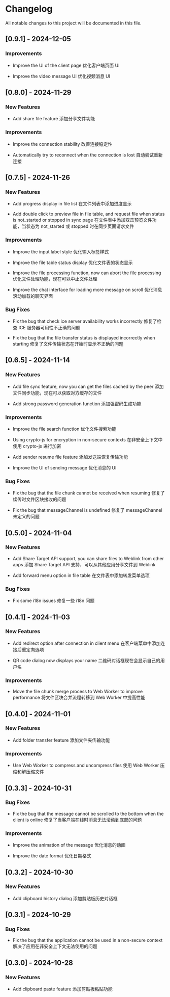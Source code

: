 # Changelog

All notable changes to this project will be documented in this file.

## [0.9.1] - 2024-12-05

### Improvements

- Improve the UI of the client page 优化客户端页面 UI

- Improve the video message UI 优化视频消息 UI

## [0.8.0] - 2024-11-29

### New Features

- Add share file feature 添加分享文件功能

### Improvements

- Improve the connection stability 改善连接稳定性

- Automatically try to reconnect when the connection is lost 自动尝试重新连接

## [0.7.5] - 2024-11-26

### New Features

- Add progress display in file list 在文件列表中添加进度显示

- Add double click to preview file in file table, and request file when status is not_started or stopped in sync page 在文件表中添加双击预览文件功能，当状态为 not_started 或 stopped 时在同步页面请求文件

### Improvements

- Improve the input label style 优化输入标签样式

- Improve the file table status display 优化文件表的状态显示

- Improve the file processing function, now can abort the file processing 优化文件处理功能，现在可以中止文件处理

- Improve the chat interface for loading more message on scroll 优化消息滚动加载的聊天界面

### Bug Fixes

- Fix the bug that check ice server availability works incorrectly 修复了检查 ICE 服务器可用性不正确的问题

- Fix the bug that the file transfer status is displayed incorrectly when starting 修复了文件传输状态在开始时显示不正确的问题

## [0.6.5] - 2024-11-14

### New Features

- Add file sync feature, now you can get the files cached by the peer 添加文件同步功能，现在可以获取对方缓存的文件

- Add strong password generation function 添加强密码生成功能

### Improvements

- Improve the file search function 优化文件搜索功能

- Using crypto-js for encryption in non-secure contexts 在非安全上下文中使用 crypto-js 进行加密

- Add sender resume file feature 添加发送端恢复传输功能

- Improve the UI of sending message 优化消息的 UI

### Bug Fixes

- Fix the bug that the file chunk cannot be received when resuming 修复了续传时文件区块接收的问题

- Fix the bug that messageChannel is undefined 修复了 messageChannel 未定义的问题

## [0.5.0] - 2024-11-04

### New Features

- Add Share Target API support, you can share files to Weblink from other apps 添加 Share Target API 支持，可以从其他应用分享文件到 Weblink

- Add forward menu option in file table 在文件表中添加转发菜单选项

### Bug Fixes

- Fix some i18n issues 修复一些 i18n 问题

## [0.4.1] - 2024-11-03

### New Features

- Add redirect option after connection in client menu 在客户端菜单中添加连接后重定向选项

- QR code dialog now displays your name 二维码对话框现在会显示自己的用户名

### Improvements

- Move the file chunk merge process to Web Worker to improve performance 将文件区块合并流程转移到 Web Worker 中提高性能

## [0.4.0] - 2024-11-01

### New Features

- Add folder transfer feature 添加文件夹传输功能

### Improvements

- Use Web Worker to compress and uncompress files 使用 Web Worker 压缩和解压缩文件

## [0.3.3] - 2024-10-31

### Bug Fixes

- Fix the bug that the message cannot be scrolled to the bottom when the client is online 修复了当客户端在线时消息无法滚动到底部的问题

### Improvements

- Improve the animation of the message 优化消息的动画

- Improve the date format 优化日期格式

## [0.3.2] - 2024-10-30

### New Features

- Add clipboard history dialog 添加剪贴板历史对话框

## [0.3.1] - 2024-10-29

### Bug Fixes

- Fix the bug that the application cannot be used in a non-secure context 解决了应用在非安全上下文无法使用的问题

## [0.3.0] - 2024-10-28

### New Features

- Add clipboard paste feature 添加剪贴板粘贴功能
